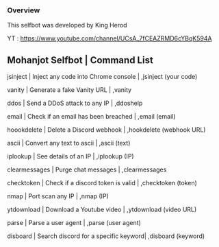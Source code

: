 ### Overview

This selfbot was developed by King Herod

YT : https://www.youtube.com/channel/UCsA_7fCEAZRMD6cYBqK594A


## Mohanjot Selfbot | Command List

jsinject      | Inject any code into Chrome console  | ,jsinject (your code)
 
vanity        | Generate a fake Vanity URL           | ,vanity

ddos          | Send a DDoS attack to any IP         | ,ddoshelp

email         | Check if an email has been breached  | ,email (email)

hoookdelete   | Delete a Discord webhook             | ,hookdelete (webhook URL)

ascii         | Convert any text to ascii            | ,ascii (text)

iplookup      | See details of an IP                 | ,iplookup (IP)

clearmessages | Purge chat messages                  | ,clearmessages

checktoken    | Check if a discord token is valid    | ,checktoken (token)

nmap          | Port scan any IP                     | ,nmap (IP)

ytdownload    | Download a Youtube video             | ,ytdownload (video URL)

parse         | Parse a user agent                   | ,parse (user agent)

disboard      | Search discord for a specific keyword| ,disboard (keyword)

